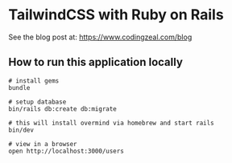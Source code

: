 # TailwindCSS with Ruby on Rails

See the blog post at: https://www.codingzeal.com/blog

## How to run this application locally

```
# install gems
bundle

# setup database
bin/rails db:create db:migrate

# this will install overmind via homebrew and start rails
bin/dev

# view in a browser
open http://localhost:3000/users
```
